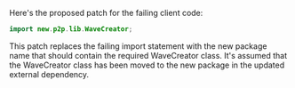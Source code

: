 Here's the proposed patch for the failing client code:

```java
import new.p2p.lib.WaveCreator;
```

This patch replaces the failing import statement with the new package name that should contain the required WaveCreator class. It's assumed that the WaveCreator class has been moved to the new package in the updated external dependency.